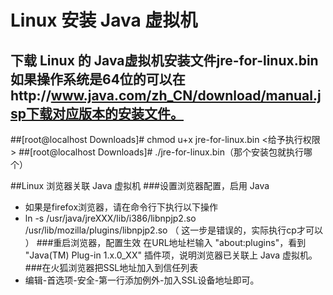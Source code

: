 # Linux 安装 Java 虚拟机

## 下载 Linux 的 Java虚拟机安装文件jre-for-linux.bin 如果操作系统是64位的可以在http://www.java.com/zh_CN/download/manual.jsp下载对应版本的安装文件。

##[root@localhost Downloads]# chmod u+x jre-for-linux.bin <给予执行权限> 
##[root@localhost Downloads]# ./jre-for-linux.bin（那个安装包就执行哪个）

##Linux 浏览器关联 Java 虚拟机
###设置浏览器配置，启用 Java
- 如果是firefox浏览器，请在命令行下执行以下操作
- ln -s /usr/java/jreXXX/lib/i386/libnpjp2.so /usr/lib/mozilla/plugins/libnpjp2.so （ 这一步是错误的，实际执行cp才可以 ）
###重启浏览器，配置生效
在URL地址栏输入 "about:plugins"，看到 "Java(TM) Plug-in 1.x.0_XX" 插件项，说明浏览器已关联上 Java 虚拟机。
###在火狐浏览器把SSL地址加入到信任列表
- 编辑-首选项-安全-第一行添加例外-加入SSL设备地址即可。